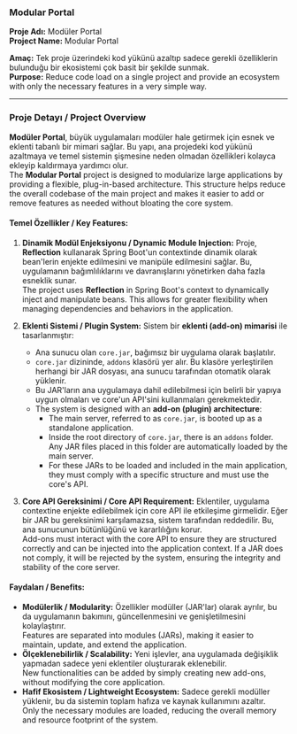 ### Modular Portal

**Proje Adı:** Modüler Portal  
**Project Name:** Modular Portal

**Amaç:** Tek proje üzerindeki kod yükünü azaltıp sadece gerekli özelliklerin bulunduğu bir ekosistemi çok basit bir şekilde sunmak.  
**Purpose:** Reduce code load on a single project and provide an ecosystem with only the necessary features in a very simple way.

---

### Proje Detayı / Project Overview

**Modüler Portal**, büyük uygulamaları modüler hale getirmek için esnek ve eklenti tabanlı bir mimari sağlar. Bu yapı, ana projedeki kod yükünü azaltmaya ve temel sistemin şişmesine neden olmadan özellikleri kolayca ekleyip kaldırmaya yardımcı olur.  
The **Modular Portal** project is designed to modularize large applications by providing a flexible, plug-in-based architecture. This structure helps reduce the overall codebase of the main project and makes it easier to add or remove features as needed without bloating the core system.

#### Temel Özellikler / Key Features:
1. **Dinamik Modül Enjeksiyonu / Dynamic Module Injection:**
   Proje, **Reflection** kullanarak Spring Boot'un contextinde dinamik olarak bean'lerin enjekte edilmesini ve manipüle edilmesini sağlar. Bu, uygulamanın bağımlılıklarını ve davranışlarını yönetirken daha fazla esneklik sunar.  
   The project uses **Reflection** in Spring Boot's context to dynamically inject and manipulate beans. This allows for greater flexibility when managing dependencies and behaviors in the application.

2. **Eklenti Sistemi / Plugin System:**
   Sistem bir **eklenti (add-on) mimarisi** ile tasarlanmıştır:
   - Ana sunucu olan `core.jar`, bağımsız bir uygulama olarak başlatılır.
   - `core.jar` dizininde, `addons` klasörü yer alır. Bu klasöre yerleştirilen herhangi bir JAR dosyası, ana sunucu tarafından otomatik olarak yüklenir.
   - Bu JAR'ların ana uygulamaya dahil edilebilmesi için belirli bir yapıya uygun olmaları ve core'un API'sini kullanmaları gerekmektedir.
   - The system is designed with an **add-on (plugin) architecture**:
      - The main server, referred to as `core.jar`, is booted up as a standalone application.
      - Inside the root directory of `core.jar`, there is an `addons` folder. Any JAR files placed in this folder are automatically loaded by the main server.
      - For these JARs to be loaded and included in the main application, they must comply with a specific structure and must use the core's API.

3. **Core API Gereksinimi / Core API Requirement:**
   Eklentiler, uygulama contextine enjekte edilebilmek için core API ile etkileşime girmelidir. Eğer bir JAR bu gereksinimi karşılamazsa, sistem tarafından reddedilir. Bu, ana sunucunun bütünlüğünü ve kararlılığını korur.  
   Add-ons must interact with the core API to ensure they are structured correctly and can be injected into the application context. If a JAR does not comply, it will be rejected by the system, ensuring the integrity and stability of the core server.

#### Faydaları / Benefits:
- **Modülerlik / Modularity:** Özellikler modüller (JAR'lar) olarak ayrılır, bu da uygulamanın bakımını, güncellenmesini ve genişletilmesini kolaylaştırır.  
  Features are separated into modules (JARs), making it easier to maintain, update, and extend the application.
- **Ölçeklenebilirlik / Scalability:** Yeni işlevler, ana uygulamada değişiklik yapmadan sadece yeni eklentiler oluşturarak eklenebilir.  
  New functionalities can be added by simply creating new add-ons, without modifying the core application.
- **Hafif Ekosistem / Lightweight Ecosystem:** Sadece gerekli modüller yüklenir, bu da sistemin toplam hafıza ve kaynak kullanımını azaltır.  
  Only the necessary modules are loaded, reducing the overall memory and resource footprint of the system.
